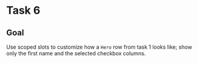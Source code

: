 # Task 6

## Goal

Use scoped slots to customize how a `Hero` row from task 1 looks like; show only the first name and the selected checkbox columns.
